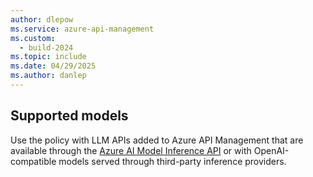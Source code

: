 ```yaml
---
author: dlepow
ms.service: azure-api-management
ms.custom:
  - build-2024
ms.topic: include
ms.date: 04/29/2025
ms.author: danlep
---
```


## Supported models

Use the policy with LLM APIs added to Azure API Management that are available through the [Azure AI Model Inference API](/azure/ai-studio/reference/reference-model-inference-api) or with OpenAI-compatible models served through third-party inference providers.
